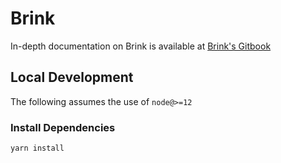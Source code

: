 # Brink

In-depth documentation on Brink is available at [Brink's Gitbook](https://app.gitbook.com/@brink/s/brink/)

## Local Development
The following assumes the use of `node@>=12`
### Install Dependencies
`yarn install`

